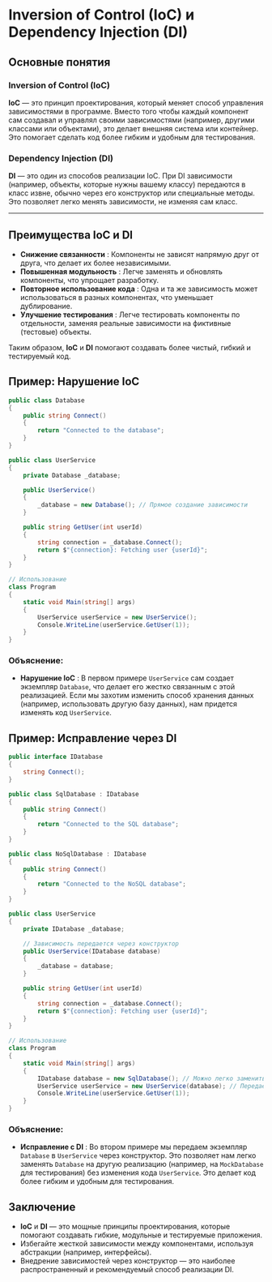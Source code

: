 # Inversion of Control (IoC) и Dependency Injection (DI)

## Основные понятия

### **Inversion of Control (IoC)**

**IoC** — это принцип проектирования, который меняет способ управления зависимостями в программе. Вместо того чтобы каждый компонент сам создавал и управлял своими зависимостями (например, другими классами или объектами), это делает внешняя система или контейнер. Это помогает сделать код более гибким и удобным для тестирования.

### **Dependency Injection (DI)**

**DI** — это один из способов реализации IoC. При DI зависимости (например, объекты, которые нужны вашему классу) передаются в класс извне, обычно через его конструктор или специальные методы. Это позволяет легко менять зависимости, не изменяя сам класс.

---

## Преимущества IoC и DI

- **Снижение связанности** : Компоненты не зависят напрямую друг от друга, что делает их более независимыми.
- **Повышенная модульность** : Легче заменять и обновлять компоненты, что упрощает разработку.
- **Повторное использование кода** : Одна и та же зависимость может использоваться в разных компонентах, что уменьшает дублирование.
- **Улучшение тестирования** : Легче тестировать компоненты по отдельности, заменяя реальные зависимости на фиктивные (тестовые) объекты.

Таким образом, **IoC** и **DI** помогают создавать более чистый, гибкий и тестируемый код.

## Пример: Нарушение IoC

```csharp
public class Database
{
    public string Connect()
    {
        return "Connected to the database";
    }
}

public class UserService
{
    private Database _database;

    public UserService()
    {
        _database = new Database(); // Прямое создание зависимости
    }

    public string GetUser(int userId)
    {
        string connection = _database.Connect();
        return $"{connection}: Fetching user {userId}";
    }
}

// Использование
class Program
{
    static void Main(string[] args)
    {
        UserService userService = new UserService();
        Console.WriteLine(userService.GetUser(1));
    }
}
```

### Объяснение:

- **Нарушение IoC** : В первом примере `UserService` сам создает экземпляр `Database`, что делает его жестко связанным с этой реализацией. Если мы захотим изменить способ хранения данных (например, использовать другую базу данных), нам придется изменять код `UserService`.

## Пример: Исправление через DI

```csharp
public interface IDatabase
{
    string Connect();
}

public class SqlDatabase : IDatabase
{
    public string Connect()
    {
        return "Connected to the SQL database";
    }
}

public class NoSqlDatabase : IDatabase
{
    public string Connect()
    {
        return "Connected to the NoSQL database";
    }
}

public class UserService
{
    private IDatabase _database;

    // Зависимость передается через конструктор
    public UserService(IDatabase database)
    {
        _database = database;
    }

    public string GetUser(int userId)
    {
        string connection = _database.Connect();
        return $"{connection}: Fetching user {userId}";
    }
}

// Использование
class Program
{
    static void Main(string[] args)
    {
        IDatabase database = new SqlDatabase(); // Можно легко заменить на NoSqlDatabase
        UserService userService = new UserService(database); // Передаем зависимость
        Console.WriteLine(userService.GetUser(1));
    }
}
```

### Объяснение:

- **Исправление с DI** : Во втором примере мы передаем экземпляр `Database` в `UserService` через конструктор. Это позволяет нам легко заменять `Database` на другую реализацию (например, на `MockDatabase` для тестирования) без изменения кода `UserService`. Это делает код более гибким и удобным для тестирования.

## Заключение

- **IoC** и **DI** — это мощные принципы проектирования, которые помогают создавать гибкие, модульные и тестируемые приложения.
- Избегайте жесткой зависимости между компонентами, используя абстракции (например, интерфейсы).
- Внедрение зависимостей через конструктор — это наиболее распространенный и рекомендуемый способ реализации DI.